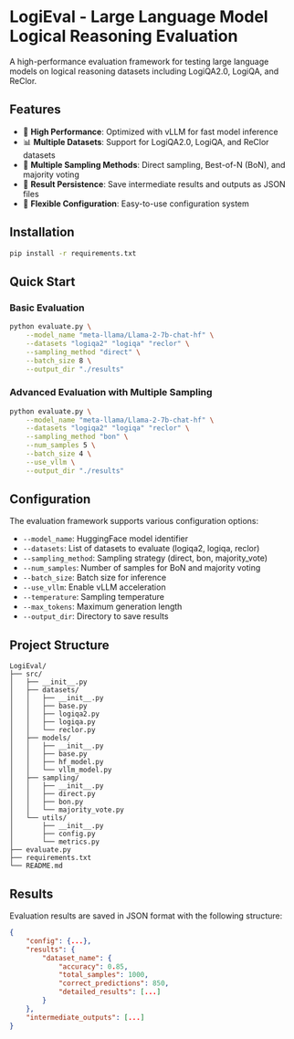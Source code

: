 # LogiEval - Large Language Model Logical Reasoning Evaluation

A high-performance evaluation framework for testing large language models on logical reasoning datasets including LogiQA2.0, LogiQA, and ReClor.

## Features

- 🚀 **High Performance**: Optimized with vLLM for fast model inference
- 📊 **Multiple Datasets**: Support for LogiQA2.0, LogiQA, and ReClor datasets
- 🎯 **Multiple Sampling Methods**: Direct sampling, Best-of-N (BoN), and majority voting
- 💾 **Result Persistence**: Save intermediate results and outputs as JSON files
- 🔧 **Flexible Configuration**: Easy-to-use configuration system

## Installation

```bash
pip install -r requirements.txt
```

## Quick Start

### Basic Evaluation

```bash
python evaluate.py \
    --model_name "meta-llama/Llama-2-7b-chat-hf" \
    --datasets "logiqa2" "logiqa" "reclor" \
    --sampling_method "direct" \
    --batch_size 8 \
    --output_dir "./results"
```

### Advanced Evaluation with Multiple Sampling

```bash
python evaluate.py \
    --model_name "meta-llama/Llama-2-7b-chat-hf" \
    --datasets "logiqa2" "logiqa" "reclor" \
    --sampling_method "bon" \
    --num_samples 5 \
    --batch_size 4 \
    --use_vllm \
    --output_dir "./results"
```

## Configuration

The evaluation framework supports various configuration options:

- `--model_name`: HuggingFace model identifier
- `--datasets`: List of datasets to evaluate (logiqa2, logiqa, reclor)
- `--sampling_method`: Sampling strategy (direct, bon, majority_vote)
- `--num_samples`: Number of samples for BoN and majority voting
- `--batch_size`: Batch size for inference
- `--use_vllm`: Enable vLLM acceleration
- `--temperature`: Sampling temperature
- `--max_tokens`: Maximum generation length
- `--output_dir`: Directory to save results

## Project Structure

```
LogiEval/
├── src/
│   ├── __init__.py
│   ├── datasets/
│   │   ├── __init__.py
│   │   ├── base.py
│   │   ├── logiqa2.py
│   │   ├── logiqa.py
│   │   └── reclor.py
│   ├── models/
│   │   ├── __init__.py
│   │   ├── base.py
│   │   ├── hf_model.py
│   │   └── vllm_model.py
│   ├── sampling/
│   │   ├── __init__.py
│   │   ├── direct.py
│   │   ├── bon.py
│   │   └── majority_vote.py
│   └── utils/
│       ├── __init__.py
│       ├── config.py
│       └── metrics.py
├── evaluate.py
├── requirements.txt
└── README.md
```

## Results

Evaluation results are saved in JSON format with the following structure:

```json
{
    "config": {...},
    "results": {
        "dataset_name": {
            "accuracy": 0.85,
            "total_samples": 1000,
            "correct_predictions": 850,
            "detailed_results": [...]
        }
    },
    "intermediate_outputs": [...]
}
```
